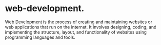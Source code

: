 # web-development.
Web Development is the process of creating and maintaining websites or web applications that run on the internet. It involves designing, coding, and implementing the structure, layout, and functionality of websites using programming languages and tools.
